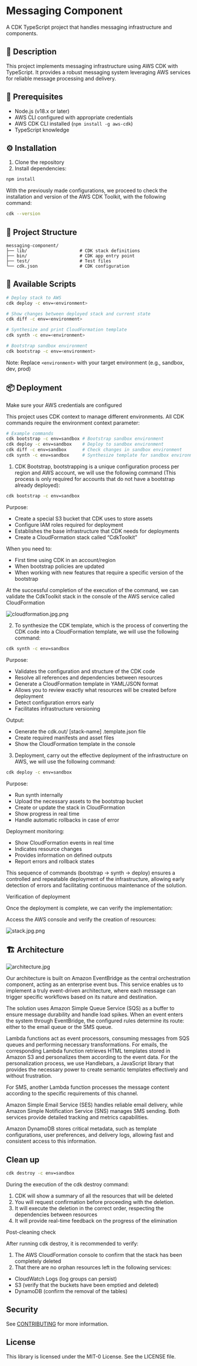 # Messaging Component

A CDK TypeScript project that handles messaging infrastructure and components.

## 📝 Description

This project implements messaging infrastructure using AWS CDK with TypeScript. It provides a robust messaging system leveraging AWS services for reliable message processing and delivery.

## 🔧 Prerequisites

- Node.js (v18.x or later)
- AWS CLI configured with appropriate credentials
- AWS CDK CLI installed (`npm install -g aws-cdk`)
- TypeScript knowledge

## ⚙️ Installation

1. Clone the repository
2. Install dependencies:
```bash
npm install
```

With the previously made configurations, we proceed to check the installation and version of the AWS CDK Toolkit, with the following command:
```bash
cdk --version
```

## 📁 Project Structure

```
messaging-component/
├── lib/                    # CDK stack definitions
├── bin/                    # CDK app entry point
├── test/                   # Test files
└── cdk.json                # CDK configuration
```

## 🚀 Available Scripts

```bash
# Deploy stack to AWS
cdk deploy -c env=<environment>

# Show changes between deployed stack and current state
cdk diff -c env=<environment>

# Synthesize and print CloudFormation template
cdk synth -c env=<environment>

# Bootstrap sandbox environment
cdk bootstrap -c env=<environment>

```

Note: Replace `<environment>` with your target environment (e.g., sandbox, dev, prod)

## 📦 Deployment

Make sure your AWS credentials are configured

This project uses CDK context to manage different environments. All CDK commands require the environment context parameter:

```bash
# Example commands
cdk bootstrap -c env=sandbox # Bootstrap sandbox environment
cdk deploy -c env=sandbox    # Deploy to sandbox environment
cdk diff -c env=sandbox      # Check changes in sandbox environment
cdk synth -c env=sandbox     # Synthesize template for sandbox environment
```

1. CDK Bootstrap, bootstrapping is a unique configuration process per region and AWS account, we will use the following command (This process is only required for accounts that do not have a bootstrap already deployed):

```bash
cdk bootstrap -c env=sandbox
```
Purpose:

* Create a special S3 bucket that CDK uses to store assets
* Configure IAM roles required for deployment
* Establishes the base infrastructure that CDK needs for deployments
* Create a CloudFormation stack called “CdkToolkit”

When you need to:

* First time using CDK in an account/region
* When bootstrap policies are updated
* When working with new features that require a specific version of the bootstrap

At the successful completion of the execution of the command, we can validate the CdkToolkit stack in the console of the AWS service called CloudFormation

![cloudformation.jpg.png](lib/utils/images/cloudformation.jpg.png)

2. To synthesize the CDK template, which is the process of converting the CDK code into a CloudFormation template, we will use the following command:
```bash
cdk synth -c env=sandbox
```
Purpose:

* Validates the configuration and structure of the CDK code
* Resolve all references and dependencies between resources
* Generate a CloudFormation template in YAML/JSON format
* Allows you to review exactly what resources will be created before deployment
* Detect configuration errors early
* Facilitates infrastructure versioning

Output:

* Generate the cdk.out/ [stack-name] .template.json file
* Create required manifests and asset files
* Show the CloudFormation template in the console

3. Deployment, carry out the effective deployment of the infrastructure on AWS, we will use the following command:
```bash
cdk deploy -c env=sandbox
```
Purpose:

* Run synth internally
* Upload the necessary assets to the bootstrap bucket
* Create or update the stack in CloudFormation
* Show progress in real time
* Handle automatic rollbacks in case of error

Deployment monitoring:

* Show CloudFormation events in real time
* Indicates resource changes
* Provides information on defined outputs
* Report errors and rollback states

This sequence of commands (bootstrap → synth → deploy) ensures a controlled and repeatable deployment of the infrastructure, allowing early detection of errors and facilitating continuous maintenance of the solution.

Verification of deployment

Once the deployment is complete, we can verify the implementation:

Access the AWS console and verify the creation of resources:

![stack.jpg.png](lib/utils/images/stack.jpg.png)

## 🏗️ Architecture

![architecture.jpg](lib/utils/images/architecture.jpg)

Our architecture is built on Amazon EventBridge as the central orchestration component, acting as an enterprise event bus. This service enables us to implement a truly event-driven architecture, where each message can trigger specific workflows based on its nature and destination.

The solution uses Amazon Simple Queue Service (SQS) as a buffer to ensure message durability and handle load spikes. When an event enters the system through EventBridge, the configured rules determine its route: either to the email queue or the SMS queue.

Lambda functions act as event processors, consuming messages from SQS queues and performing necessary transformations. For emails, the corresponding Lambda function retrieves HTML templates stored in Amazon S3 and personalizes them according to the event data. For the personalization process, we use Handlebars, a JavaScript library that provides the necessary power to create semantic templates effectively and without frustration.

For SMS, another Lambda function processes the message content according to the specific requirements of this channel.

Amazon Simple Email Service (SES) handles reliable email delivery, while Amazon Simple Notification Service (SNS) manages SMS sending. Both services provide detailed tracking and metrics capabilities.

Amazon DynamoDB stores critical metadata, such as template configurations, user preferences, and delivery logs, allowing fast and consistent access to this information.

## Clean up
```bash
cdk destroy -c env=sandbox
```
During the execution of the cdk destroy command:

1. CDK will show a summary of all the resources that will be deleted
2. You will request confirmation before proceeding with the deletion.
3. It will execute the deletion in the correct order, respecting the dependencies between resources
4. It will provide real-time feedback on the progress of the elimination

Post-cleaning check

After running cdk destroy, it is recommended to verify:

1. The AWS CloudFormation console to confirm that the stack has been completely deleted
2. That there are no orphan resources left in the following services:

* CloudWatch Logs (log groups can persist)
* S3 (verify that the buckets have been emptied and deleted)
* DynamoDB (confirm the removal of the tables)

## Security

See [CONTRIBUTING](CONTRIBUTING.md#security-issue-notifications) for more information.

## License

This library is licensed under the MIT-0 License. See the LICENSE file.

